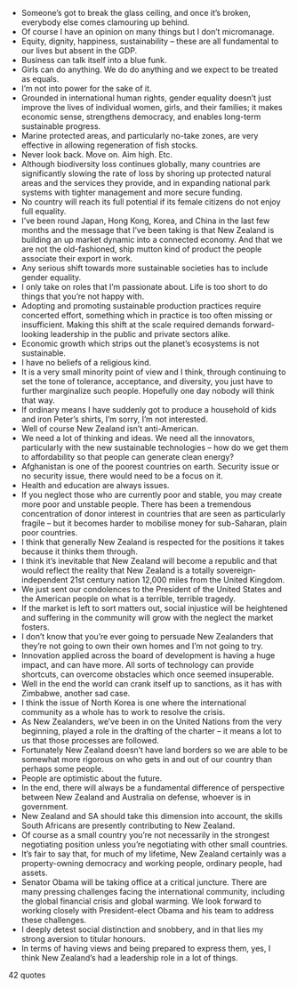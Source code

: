  - Someone’s got to break the glass ceiling, and once it’s broken, everybody else comes clamouring up behind.
 - Of course I have an opinion on many things but I don’t micromanage.
 - Equity, dignity, happiness, sustainability – these are all fundamental to our lives but absent in the GDP.
 - Business can talk itself into a blue funk.
 - Girls can do anything. We do do anything and we expect to be treated as equals.
 - I’m not into power for the sake of it.
 - Grounded in international human rights, gender equality doesn’t just improve the lives of individual women, girls, and their families; it makes economic sense, strengthens democracy, and enables long-term sustainable progress.
 - Marine protected areas, and particularly no-take zones, are very effective in allowing regeneration of fish stocks.
 - Never look back. Move on. Aim high. Etc.
 - Although biodiversity loss continues globally, many countries are significantly slowing the rate of loss by shoring up protected natural areas and the services they provide, and in expanding national park systems with tighter management and more secure funding.
 - No country will reach its full potential if its female citizens do not enjoy full equality.
 - I’ve been round Japan, Hong Kong, Korea, and China in the last few months and the message that I’ve been taking is that New Zealand is building an up market dynamic into a connected economy. And that we are not the old-fashioned, ship mutton kind of product the people associate their export in work.
 - Any serious shift towards more sustainable societies has to include gender equality.
 - I only take on roles that I’m passionate about. Life is too short to do things that you’re not happy with.
 - Adopting and promoting sustainable production practices require concerted effort, something which in practice is too often missing or insufficient. Making this shift at the scale required demands forward-looking leadership in the public and private sectors alike.
 - Economic growth which strips out the planet’s ecosystems is not sustainable.
 - I have no beliefs of a religious kind.
 - It is a very small minority point of view and I think, through continuing to set the tone of tolerance, acceptance, and diversity, you just have to further marginalize such people. Hopefully one day nobody will think that way.
 - If ordinary means I have suddenly got to produce a household of kids and iron Peter’s shirts, I’m sorry, I’m not interested.
 - Well of course New Zealand isn’t anti-American.
 - We need a lot of thinking and ideas. We need all the innovators, particularly with the new sustainable technologies – how do we get them to affordability so that people can generate clean energy?
 - Afghanistan is one of the poorest countries on earth. Security issue or no security issue, there would need to be a focus on it.
 - Health and education are always issues.
 - If you neglect those who are currently poor and stable, you may create more poor and unstable people. There has been a tremendous concentration of donor interest in countries that are seen as particularly fragile – but it becomes harder to mobilise money for sub-Saharan, plain poor countries.
 - I think that generally New Zealand is respected for the positions it takes because it thinks them through.
 - I think it’s inevitable that New Zealand will become a republic and that would reflect the reality that New Zealand is a totally sovereign-independent 21st century nation 12,000 miles from the United Kingdom.
 - We just sent our condolences to the President of the United States and the American people on what is a terrible, terrible tragedy.
 - If the market is left to sort matters out, social injustice will be heightened and suffering in the community will grow with the neglect the market fosters.
 - I don’t know that you’re ever going to persuade New Zealanders that they’re not going to own their own homes and I’m not going to try.
 - Innovation applied across the board of development is having a huge impact, and can have more. All sorts of technology can provide shortcuts, can overcome obstacles which once seemed insuperable.
 - Well in the end the world can crank itself up to sanctions, as it has with Zimbabwe, another sad case.
 - I think the issue of North Korea is one where the international community as a whole has to work to resolve the crisis.
 - As New Zealanders, we’ve been in on the United Nations from the very beginning, played a role in the drafting of the charter – it means a lot to us that those processes are followed.
 - Fortunately New Zealand doesn’t have land borders so we are able to be somewhat more rigorous on who gets in and out of our country than perhaps some people.
 - People are optimistic about the future.
 - In the end, there will always be a fundamental difference of perspective between New Zealand and Australia on defense, whoever is in government.
 - New Zealand and SA should take this dimension into account, the skills South Africans are presently contributing to New Zealand.
 - Of course as a small country you’re not necessarily in the strongest negotiating position unless you’re negotiating with other small countries.
 - It’s fair to say that, for much of my lifetime, New Zealand certainly was a property-owning democracy and working people, ordinary people, had assets.
 - Senator Obama will be taking office at a critical juncture. There are many pressing challenges facing the international community, including the global financial crisis and global warming. We look forward to working closely with President-elect Obama and his team to address these challenges.
 - I deeply detest social distinction and snobbery, and in that lies my strong aversion to titular honours.
 - In terms of having views and being prepared to express them, yes, I think New Zealand’s had a leadership role in a lot of things.

42 quotes